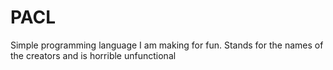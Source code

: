 # PACL
Simple programming language I am making for fun.  Stands for the names of the creators and is horrible unfunctional
